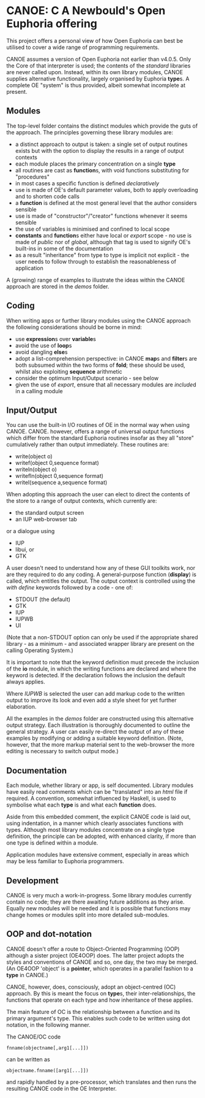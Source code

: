 # CANOE: C A Newbould's Open Euphoria offering

This project offers a personal view of how Open Euphoria can best be utilised to cover a wide range of programming requirements.

CANOE assumes a version of Open Euphoria not earlier than v4.0.5. Only the Core of that interpreter is used; the contents of the *standard* libraries are never called upon. Instead, within its own library modules, CANOE supplies alternative functionality, largely organised by Euphoria **type**s. A complete OE "system" is thus provided, albeit somewhat incomplete at present.

## Modules
The top-level folder contains the distinct modules which provide the guts of the approach. The principles governing these library modules are:

* a distinct approach to output is taken: a single set of output routines exists but with the option to display the results in a range of output contexts
* each module places the primary concentration on a single **type**
* all routines are cast as **function**s, with void functions substituting for "procedures"
* in most cases a specific function is defined *declaratively*
* use is made of OE's default parameter values, both to apply overloading and to shorten code calls
* a **function** is defined at the most general level that the author considers sensible
* use is made of "constructor"/"creator" functions whenever it seems sensible
* the use of variables is minimised and confined to local scope
* **constants** and **function**s either have local or *export* scope - no use is made of *public* nor of *global*, although that tag is used to signify OE's built-ins in some of the documentation
* as a result "inheritance" from type to type is implicit not explicit - the user needs to follow through to establish the reasonableness of application

A (growing) range of examples to illustrate the ideas within the CANOE approach are stored in the *demos* folder.

## Coding

When writing apps or further library modules using the CANOE approach the following considerations should be borne in mind:

* use **expression**s over **variable**s
* avoid the use of **loop**s
* avoid dangling **else**s
* adopt a list-comprehension perspective: in CANOE **map**s and **filter**s are both subsumed within the two forms of **fold**; these should be used, whilst also exploiting **sequence** arithmetic
* consider the optimum Input/Output scenario - see below
* given the use of *export*, ensure that all necessary modules are *include*d in a calling module

## Input/Output

You can use the built-in I/O routines of OE in the normal way when using CANOE. CANOE. however, offers a range of universal output functions which differ from the standard Euphoria routines insofar as they all "store" cumulatively rather than output immediately. These routines are:

* write(object o)
* writef(object 0,sequence format)
* writeln(object o)
* writefln(object 0,sequence format)
* writel(sequence a,sequence format)

When adopting this approach the user can elect to direct the contents of the store to a range of output contexts, which currently are:

* the standard output screen
* an IUP web-browser tab

or a dialogue using
* IUP
* libui, or
* GTK

A user doesn't need to understand how any of these GUI toolkits work, nor are they required to do any coding. A general-purpose function (**display**) is called, which entitles the output. The output context is controlled using the *with define* keywords followed by a code - one of:

* STDOUT (the default)
* GTK
* IUP
* IUPWB
* UI

(Note that a non-STDOUT option can only be used if the appropriate shared library - as a minimum - and associated wrapper library are present on the calling Operating System.)

It is important to note that the keyword definition must precede the inclusion of the **io** module, in which the writing functions are declared and where the keyword is detected. If the declaration follows the inclusion the default always applies.

Where *IUPWB* is selected the user can add markup code to the written output to improve its look and even add a style sheet for yet further elaboration.

All the examples in the *demos* folder are constructed using this alternative output strategy. Each illustration is thoroughly documented to outline the general strategy. A user can easily re-direct the output of any of these examples by modifying or adding a suitable keyword definition. (Note, however, that the more markup material sent to the web-browser the more editing is necessary to switch output mode.)

## Documentation

Each module, whether library or app, is self documented. Library modules have easily read comments which can be "translated" into an *html* file if required. A convention, somewhat influenced by Haskell, is used to symbolise what each **type** is and what each **function** does.

Aside from this embedded comment, the explicit CANOE code is laid out, using indentation, in a manner which clearly associates functions with types. Although most library modules concentrate on a single type definition, the principle can be adopted, with enhanced clarity, if more than one type is defined within a module.

Application modules have extensive comment, especially in areas which may be less familiar to Euphoria programmers.

## Development

CANOE is very much a work-in-progress. Some library modules currently contain no code; they are there awaiting future additions as they arise. Equally new modules will be needed and it is possible that functions may change homes or modules split into more detailed sub-modules.

## OOP and dot-notation

CANOE doesn't offer a route to Object-Oriented Programming (OOP) although a sister project (OE4OOP) does. The latter project adopts the styles and conventions of CANOE and so, one day, the two may be merged. (An OE4OOP 'object' is a **pointer**, which operates in a parallel fashion to a **type** in CANOE.)

CANOE, however, does, consciously, adopt an object-centred (OC) approach. By this is meant the focus on **type**s, their inter-relationships, the functions that operate on each type and how inheritance of these applies.

The main feature of OC is the relationship between a function and its primary argument's type. This enables such code to be written using dot notation, in the following manner.

The CANOE/OC code

`fnname(objectname[,arg1[...]])`

can be written as

`objectname.fnname([arg1[...]])`

and rapidly handled by a pre-processor, which translates and then runs the resulting CANOE code in the OE Interpreter.
